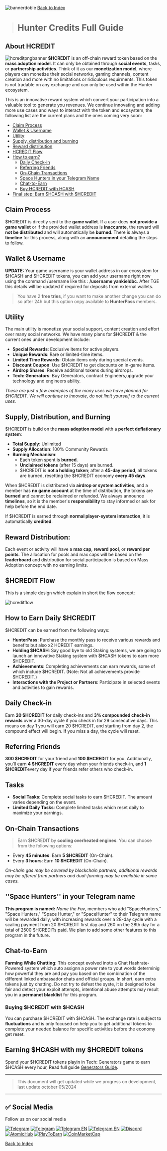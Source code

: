 ![bannerdoble](../../../static/img/Bannerdoble.jpg)
[Back to Index](../../../index.md)
> # Hunter Credits Full Guide

## About HCREDIT
![hcreditpngbanner](../../../static/img/hcreditpngbanner.png)
**$HCREDIT** is an off-chain reward token based on the **mass adoption model**. It can only be obtained through **social events**, tasks, or **partnership activities**. Think of it as our **monetization model**, where players can monetize their social networks, gaming channels, content creation and more with no limitations or ridiculous requirments.  This token is not tradable on any exchange and can only be used within the Hunter ecosystem. 

This is an innovative reward system which convert your participation into a valuable tool to generate you revenues. We continue innovating and adding more use cases and ways to interact with the token and ecosystem, the following list are the current plans and the ones coming very soon:


- [Claim Process](#claim-process)
- [Wallet & Username](#wallet--username)
- [Utility](#utility)
- [Supply, distribution and burning](#supply-distribution-and-burning)
- [Reward distribution](#reward-distribution)
- [HCREDIT Flow](#hcredit-flow)
- [How to earn?](#how-to-earn?)
   - [Daily Check-in](#daily-check-in)
   - [Referring Friends](#referring-friends)
   - [On-Chain Transactions](#on-chain-transactions)
   - [Space Hunters in your Telegram Name](#space-hunters-in-your-telegram-name)
   - [Chat-to-Earn](#chat-to-earn)
   - [Buy HCREDIT with HCASH](#buying-hcredit-with-hcash)
- [Final step: Earn $HCASH  with $HCREDIT](#earning-hcash-with-my-hcredit-tokens)

## Claim Process

$HCREDIT is directly sent to the **game wallet**. If a user does **not provide a game wallet** or if the provided wallet address is **inaccurate**, the reward will **not be distributed** and will automatically be **burned**. There is always a **timeline** for this process, along with an **announcement** detailing the steps to follow.

## Wallet & Username
**UPDATE:** Your game username is your wallet address in our ecosystem for $HCASH and $HCREDIT tokens, you can add your username right now using the command /username like this : **/username yankieldbc**. After TGE this details will be updated if required for deposits from external wallets.

> You have 2 **free tries**, if you want to make another change you can do so after 24h but this option onpy available to **HunterPass** members.


## Utility

The main utility is monetize your social support, content creation and effort over many social networks. We have many plans for $HCREDIT & the current ones under development include:

- **Special Rewards**: Exclusive items for active players.
- **Unique Rewards**: Rare or limited-time items.
- **Limited Time Rewards**: Obtain items only during special events.
- **Discount Coupon**: Use $HCREDIT to get discounts on in-game items.
- **Airdrop Shares**: Receive additional tokens during airdrops.
- **Tech: Generators**: Buy Generators, contract Engineers,upgrade your technology and engineers ability.

*These are just  a few examples of the many uses we have planned for $HCREDIT. We will continue to innovate, do not limit  yourself to the current uses.*


## Supply, Distribution, and Burning
$HCREDIT is build  on the **mass adoption model** with a **perfect deflationary system**:

- **Total Supply**: Unlimited
- **Supply Allocation**: 100% Community Rewards
- **Burning Mechanism**: 
  - Each token spent is **burned**. 
  - **Unclaimed tokens** (after 15 days) are burned.
  - $HCREDIT is **not a holding token**; after a **45-day period**, all tokens are burned, resetting the $HCREDIT economy **every 45 days**.

When $HCREDIT is distributed via **airdrop or system activities**, and a member has **no game account** at the time of distribution, the tokens are **burned** and cannot be reclaimed or refunded. We always announce **timelines**, so it is the member's **responsibility** to stay informed or ask for help before the end date.

If $HCREDIT is earned through **normal player-system interaction**, it is automatically **credited**.

## **Reward Distribution:** 
Each event or activity will have a **max cap**, **reward pool**, or **reward per points**. The allocation for pools and max caps will be based on the **leaderboard** and distribution for social participation is based on Mass Adoption concept with no earning limits.

## $HCREDIT Flow
This is a simple design which explain in short the flow concept:

![hcreditflow](../../../static/img/hcreditflow.png)

## How to Earn Daily $HCREDIT

$HCREDIT can be earned from the following ways:

- **HunterPass**: Purchase the monthly pass to receive various rewards and benefits but also x2 HCREDIT earnings.
- **Holding $HCASH**: Say good bye to old Staking systems, we are going to launch an innovative Staking system with $HCASH tokens to earn more $HCREDIT.
- **Achievements**: Completing achievements can earn rewards, some of which include $HCREDIT. (Note: Not all achievements provide $HCREDIT.)
- **Interactions with the Project or Partners**: Participate in selected events and activities to gain rewards.

## **Daily Check-in** 
Earn **20 $HCREDIT** for daily check-ins and **3% compounded check-in rewards** over a 30-day cycle if you check in for 29 consecutive days. This means on day 1 you will earn 20 $HCREDIT, and starting from day 2, the compound effect will begin. If you miss a day, the cycle will reset.

## **Referring Friends**
 **300 $HCREDIT** for your friend and **100 $HCREDIT** for you. Additionally, you’ll earn **4 $HCREDIT** every day when your friends check-in, and **1 $HCREDIT**every day if your friends refer others who check-in.

## Tasks
- **Social Tasks**: Complete social tasks to earn $HCREDIT. The amount varies depending on the event.
-  **Limited Daily Tasks**: Complete limited tasks which reset daily to maximize your earnings.

## On-Chain Transactions
> Earn $HCREDIT by **cooling overheated engines**. You can choose from the following options:

- Every **45 minutes**: Earn **5 $HCREDIT** (On-Chain).
- Every **3 hours**: Earn **10 $HCREDIT** (On-Chain).

*On-chain gas may be covered by blockchain partners, additional rewards may be offered from partners and dual-farming may be available in some cases.*

## ''Space Hunters'' in your Telegram name
**This program is named:** *Name the Fav*, members who add "SpaceHunters," "Space Hunters," "Space Hunter," or "SpaceHunter" to their Telegram name will be rewarded daily, with increasing rewards over a 28-day cycle with a scaling payment from 20 $HCREDIT first day and 260 on the 28th day for a total of 2500 $HCREDITs paid. We plan to add some other features to this program in the future.

## Chat-to-Earn
**Farming While Chatting:** This concept evolved inoto a Chat Hashrate-Powered system which auto assignn a power rate to yout words determinig how powerful they are and pay you based on the combination of the different linked ambassador chats and official groups. In short, earn extra tokens just by chatting. Do not try to defeat the syste, it is designed to be fair and detect your exploit attempts, intentional abuse attempts may result you in a **permanet blacklist** for this program.

### Buying $HCREDIT with $HCASH

You can purchase $HCREDIT with $HCASH. The exchange rate is subject to **fluctuations** and is only focused on help you to get additional tokens to complete your needed balance for specific activities before the economy get reset.

## Earning $HCASH with my $HCREDIT tokens
Spend your $HCREDIT tokens playin in Tech: Generators game to earn $HCASH every hour, Read full guide [Generators Guide](/).

***
> This document will get updated while we progress on development, last update october 05/2024
***

## ✅ Social Media
Follow us on our social media

[![Telegram](https://img.shields.io/badge/Telegram-BOT-26A5E4?style=plastic&logo=telegram)](https://t.me/SpaceHuntersBot)
[![Telegram](https://img.shields.io/badge/Telegram-Announcements-26A5E4?style=plastic&logo=telegram)](https://t.me/spacehuntersnews)
[![Telegram EN](https://img.shields.io/badge/Telegram-Chat%20ENG-2CA5E0?style=plastic&logo=telegram)](https://t.me/spacehunterss)
[![Telegram EN](https://img.shields.io/badge/Telegram-Chat%20ESP-2CA5E0?style=plastic&logo=telegram)](https://t.me/shspanish)
[![Discord](https://img.shields.io/badge/Discord-Space%20Hunters-7289DA?style=plastic&logo=discord)](https://discord.gg/wpmzyJM9xb)
[![AtomicHub](https://img.shields.io/badge/AtomicHub-Space%20Hunters-EE474C?style=plastic&logo=atomichub)](https://wax.atomichub.io/explorer/collection/wax-mainnet/spacehunterz)
[![PlayToEarn](https://img.shields.io/badge/PlayToEarn-Space%20Hunters-34C759?style=plastic&logo=playtoearn)](https://playtoearn.com/blockchaingame/space-hunters-the-reborn?rel=search)
[![CoinMarketCap](https://img.shields.io/badge/CoinMarketCap-NFTSpaceHunters-03C9A9?style=plastic&logo=coinmarketcap)](https://coinmarketcap.com/community/profile/nftspacehunters/)

[Back to Index](../../../index.md)